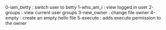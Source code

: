 0-iam_betty : switch user to betty 
1-who_am_i : view logged in user
2-groups : view current user groups
3-new_owner : change file owner
4-empty : create an empty hello file
5-execute : adds execute permission to the owner 
